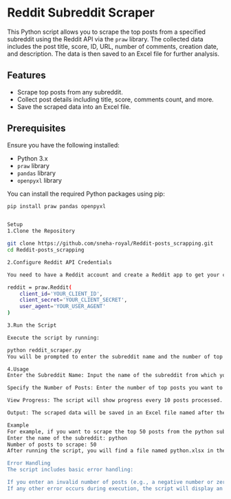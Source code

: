 # Reddit Subreddit Scraper

This Python script allows you to scrape the top posts from a specified subreddit using the Reddit API via the `praw` library. The collected data includes the post title, score, ID, URL, number of comments, creation date, and description. The data is then saved to an Excel file for further analysis.

## Features

- Scrape top posts from any subreddit.
- Collect post details including title, score, comments count, and more.
- Save the scraped data into an Excel file.

## Prerequisites

Ensure you have the following installed:

- Python 3.x
- `praw` library
- `pandas` library
- `openpyxl` library

You can install the required Python packages using pip:

```bash
pip install praw pandas openpyxl


Setup
1.Clone the Repository

git clone https://github.com/sneha-royal/Reddit-posts_scrapping.git
cd Reddit-posts_scrapping

2.Configure Reddit API Credentials

You need to have a Reddit account and create a Reddit app to get your client_id, client_secret, and user_agent. Set these in the script as follows:

reddit = praw.Reddit(
    client_id='YOUR_CLIENT_ID',
    client_secret='YOUR_CLIENT_SECRET',
    user_agent='YOUR_USER_AGENT'
)

3.Run the Script

Execute the script by running:

python reddit_scraper.py
You will be prompted to enter the subreddit name and the number of top posts you wish to scrape.

4.Usage
Enter the Subreddit Name: Input the name of the subreddit from which you want to scrape posts (e.g., python, technology).

Specify the Number of Posts: Enter the number of top posts you want to scrape. Ensure the number is greater than zero.

View Progress: The script will show progress every 10 posts processed.

Output: The scraped data will be saved in an Excel file named after the subreddit (e.g., python.xlsx).

Example
For example, if you want to scrape the top 50 posts from the python subreddit, you would input:
Enter the name of the subreddit: python
Number of posts to scrape: 50
After running the script, you will find a file named python.xlsx in the script's directory containing the scraped data.

Error Handling
The script includes basic error handling:

If you enter an invalid number of posts (e.g., a negative number or zero), the script will raise a ValueError.
If any other error occurs during execution, the script will display an error message.
